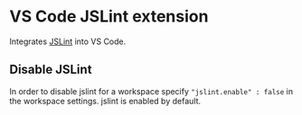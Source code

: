 # VS Code JSLint extension

Integrates [JSLint](http://jslint.com/) into VS Code.

## Disable JSLint

In order to disable jslint for a workspace specify `"jslint.enable" : false` in the workspace settings. jslint is enabled by default.